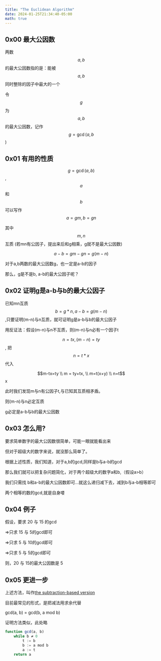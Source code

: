 ```yaml
---
title: "The Euclidean Algorithm"
date: 2024-01-25T21:34:40-05:00
math: true
---
```


## 0x00 最大公因数

两数 $$a, b$$ 的最大公因数指的是：能被$$a,b$$同时整除的因子中最大的一个

令$$g$$为 $$a,b$$的最大公因数，记作$$g=\gcd(a,b$$)

## 0x01 有用的性质
$$g=\gcd(a,b)$$, $$a$$ 和 $$b$$ 可以写作 $$a=gm, b=gn$$

其中$$m,n$$互质 (若mn有公因子，提出来后和g相乘，g就不是最大公因数)

$$a-b=gm-gn=g(m-n)$$

对于a,b两数的最大公因数g，也一定是a-b的因子

那么，g是不是b, a-b的最大公因子呢？

## 0x02 证明g是a-b与b的最大公因子

已知mn互质
$$b=g*n, a-b=g(m-n)$$,只要证明(m-n)与n互质，就可证明g是a-b与b的最大公因子

用反证法：假设(m-n)与n不互质，则(m-n)与n必有一个因子t

$$n=tx, (m-n)=ty$$, 把$$n=t*x$$代入

$$m-tx=ty \\ m = ty+tx, \\ m=t(x+y) \\ n=t$$x

此时我们发现m与n有公因子t,与已知其互质相矛盾。

则(m-n)与n必定互质

g必定是a-b与b的最大公因数

## 0x03 怎么用?
要求简单数字的最大公因数很简单，可能一眼就能看出来

但对于超级大的数字来说，就没那么简单了。

根据上述性质，我们知道，对于a,b的gcd,同样是b与a-b的gcd

那么我们就可以把复杂问题简化，对于两个超级大的数字a和b,（假设a>b）

我们只需找 b和a-b的最大公因数即可...就这么递归减下去，减到b与a-b相等即可

两个相等的数的gcd,就是自身喽

## 0x04 例子
假设，要求 20 与 15 的gcd

=>只求 15 与 5的gcd即可

=>只求 5 与 10的gcd即可

=>只求 5 与 5的gcd即可

则，20 与 15的最大公因数是 5

## 0x05 更进一步
上述方法，叫作[the subtraction-based version](https://en.wikipedia.org/wiki/Euclidean_algorithm#cite_ref-23)

目前最常见的形式，是把减法用求余代替

gcd(a, b) = gcd(b, a mod b)

证明方法类似，此处略

```javascript
function gcd(a, b)
    while b ≠ 0
        t := b
        b := a mod b
        a := t
    return a
```
